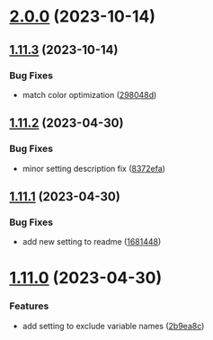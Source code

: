 # [2.0.0](https://github.com/jeronimoek/color-picker-universal/compare/v1.11.3...v2.0.0) (2023-10-14)



## [1.11.3](https://github.com/jeronimoek/color-picker-universal/compare/v1.11.2...v1.11.3) (2023-10-14)


### Bug Fixes

* match color optimization ([298048d](https://github.com/jeronimoek/color-picker-universal/commit/298048d52c48ed9a5b54eb793ba43a3e14d868c5))



## [1.11.2](https://github.com/jeronimoek/color-picker-universal/compare/v1.11.1...v1.11.2) (2023-04-30)


### Bug Fixes

* minor setting description fix ([8372efa](https://github.com/jeronimoek/color-picker-universal/commit/8372efa797e95fb7f1a21d4613280b7ffd8c1d0d))



## [1.11.1](https://github.com/jeronimoek/color-picker-universal/compare/v1.11.0...v1.11.1) (2023-04-30)


### Bug Fixes

* add new setting to readme ([1681448](https://github.com/jeronimoek/color-picker-universal/commit/1681448d8f7e15fecc9ddf7a0a22d816e47cd84f))



# [1.11.0](https://github.com/jeronimoek/color-picker-universal/compare/v1.10.1...v1.11.0) (2023-04-30)


### Features

* add setting to exclude variable names ([2b9ea8c](https://github.com/jeronimoek/color-picker-universal/commit/2b9ea8cc0e9cd13cbf7c259ab4fa9fe0488abe6f))



